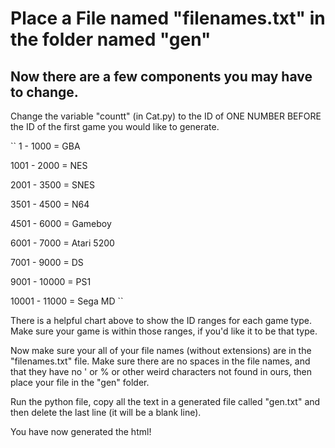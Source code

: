 # Place a File named "filenames.txt" in the folder named "gen"

## Now there are a few components you may have to change.

Change the variable "countt" (in Cat.py) to the ID of ONE NUMBER BEFORE the ID of the first game you would like to generate.

``
1 - 1000 = GBA

1001 - 2000 = NES

2001 - 3500 = SNES

3501 - 4500 = N64

4501 - 6000 = Gameboy

6001 - 7000 = Atari 5200

7001 - 9000 = DS

9001 - 10000 = PS1

10001 - 11000 = Sega MD
``

There is a helpful chart above to show the ID ranges for each game type. Make sure your game is within those ranges, if you'd like it to be that type.

Now make sure your all of your file names (without extensions) are in the "filenames.txt" file. Make sure there are no spaces in the file names, and that they have no ' or % or other weird characters not found in ours, then place your file in the "gen" folder.

Run the python file, copy all the text in a generated file called "gen.txt" and then delete the last line (it will be a blank line). 

You have now generated the html!
